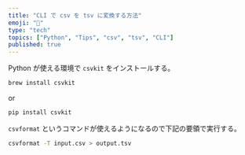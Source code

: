 ```yaml
---
title: "CLI で csv を tsv に変換する方法"
emoji: "💭"
type: "tech"
topics: ["Python", "Tips", "csv", "tsv", "CLI"]
published: true
---
```

Python が使える環境で `csvkit` をインストールする。

```bash
brew install csvkit
```
or
```bash
pip install csvkit
```

`csvformat` というコマンドが使えるようになるので下記の要領で実行する。

```bash
csvformat -T input.csv > output.tsv
```
